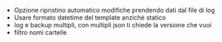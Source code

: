 - Opzione ripristino automatico modifiche prendendo dati dal file di log
- Usare formato datetime del template anzichè statico
- log e backup multipli, con multipli json ti chiede la versione che vuoi
- filtro nomi cartelle